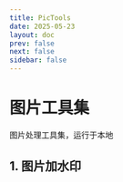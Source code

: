 ```yaml
---
title: PicTools
date: 2025-05-23
layout: doc
prev: false
next: false
sidebar: false
---
```


<script setup> 
import Watermark from '../../.vitepress/components/tools/pic/Watermark.vue'
</script>

# 图片工具集

图片处理工具集，运行于本地

## 1. 图片加水印

<Watermark />
